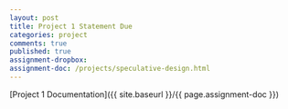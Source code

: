 ```yaml
---
layout: post
title: Project 1 Statement Due
categories: project
comments: true
published: true
assignment-dropbox:
assignment-doc: /projects/speculative-design.html
---
```


[Project 1 Documentation]({{ site.baseurl }}/{{ page.assignment-doc }})
